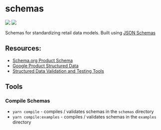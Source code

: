 # schemas

![](https://github.com/combine-labs/schemas/workflows/Linting/badge.svg)
![](https://github.com/combine-labs/schemas/workflows/Compile/badge.svg)

Schemas for standardizing retail data models. Built using [JSON Schemas](https://json-schema.org)

## Resources:
* [Schema.org Product Schema](https://schema.org/Product)
* [Google Product Structured Data](https://developers.google.com/search/docs/data-types/product)
* [Structured Data Validation and Testing Tools](https://medium.com/@vilcins/structured-data-markup-validation-and-testing-tools-1968bd5dea37)

## Tools

### Compile Schemas

* `yarn compile` - compiles / validates schemas in the `schemas` directory
* `yarn compile:examples` - compiles / validates schemas in the `examples` directory


